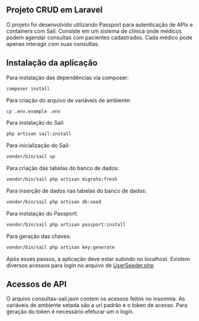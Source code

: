## Projeto CRUD em Laravel

O projeto foi desenvolvido utilizando Passport para autenticação de APIs e containers com Sail.
Consiste em um sistema de clínica onde médicos podem agendar consultas com pacientes cadastrados. Cada médico pode apenas interagir com suas consultas.

## Instalação da aplicação

Para instalação das dependências via composer:
```bash
composer install
```

Para criação do arquivo de variáveis de ambiente:
```bash
cp .env.example .env
```

Para instalação do Sail:
```bash
php artisan sail:install
```

Para inicialização do Sail:
```bash
vendor/bin/sail up
```

Para criação das tabelas do banco de dados:
```bash
vendor/bin/sail php artisan migrate:fresh
```

Para inserção de dados nas tabelas do banco de dados:
```bash
vendor/bin/sail php artisan db:seed
```

Para instalação do Passport:
```bash
vendor/bin/sail php artisan passport:install
```

Para geração das chaves:
```bash
vendor/bin/sail php artisan key:generate
```

Após esses passos, a aplicação deve estar subindo no localhost.
Existem diversos acessos para login no arquivo de [UserSeeder.php](/database/seeders/UserSeeder.php)

## Acessos de API

O arquivo consultas-sail.json contem os acessos feitos no insomnia. As variáveis de ambiente setada são a url padrão e o token de acesso. Para geração do token é necessário efeturar um o login.
